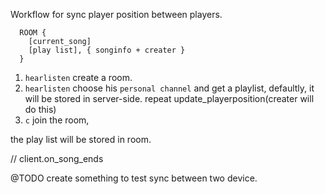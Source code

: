 Workflow for sync player position between players.

```
  ROOM {
    [current_song]
    [play list], { songinfo + creater }
  }
```
  1. `hearlisten` create a room.
  2. `hearlisten` choose his `personal channel` and get a playlist,
     defaultly, it will be stored in server-side.
                              repeat update_playerposition(creater will do this)
  3. `c` join the room, 



the play list will be stored in room.

// client.on_song_ends


@TODO create something to test sync between two device.


